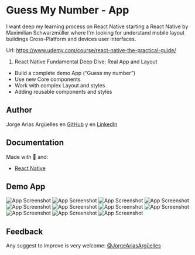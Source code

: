 # Guess My Number - App

I want deep my learning process on React Native starting a React Native by Maximilian Schwarzmüller where I'm looking for understand mobile layout buildings Cross-Platform and devices user interfaces.

Url: https://www.udemy.com/course/react-native-the-practical-guide/

1. React Native Fundamental Deep Dive: Real App and Layout

- Build a complete demo App (“Guess my number”)
- Use new Core components
- Work with complex Layout and styles
- Adding reusable components and styles

## Author

Jorge Arias Argüelles en [GitHub](https://github.com/jorgearguellles) y en
[LinkedIn](https://www.linkedin.com/in/jorgeariasarguelles/)

## Documentation

Made with :green_heart: and:

- [React Native](https://reactnative.dev/)

## Demo App

![App Screenshot](https://github.com/jorgearguellles/guessMyNumberGame-RN/blob/main/assets/screensshoots/Captura%20de%20Pantalla%202023-08-07%20a%20la(s)%205.15.02%20p.m..png)
![App Screenshot](https://github.com/jorgearguellles/guessMyNumberGame-RN/blob/main/assets/screensshoots/Captura%20de%20Pantalla%202023-08-07%20a%20la(s)%205.15.34%20p.m..png)
![App Screenshot](https://github.com/jorgearguellles/guessMyNumberGame-RN/blob/main/assets/screensshoots/Captura%20de%20Pantalla%202023-08-07%20a%20la(s)%205.15.42%20p.m..png)
![App Screenshot](https://github.com/jorgearguellles/guessMyNumberGame-RN/blob/main/assets/screensshoots/Captura%20de%20Pantalla%202023-08-07%20a%20la(s)%205.15.54%20p.m..png)
![App Screenshot](https://github.com/jorgearguellles/guessMyNumberGame-RN/blob/main/assets/screensshoots/Captura%20de%20Pantalla%202023-08-07%20a%20la(s)%205.16.06%20p.m..png)
![App Screenshot](https://github.com/jorgearguellles/guessMyNumberGame-RN/blob/main/assets/screensshoots/Captura%20de%20Pantalla%202023-08-07%20a%20la(s)%205.16.16%20p.m..png)
![App Screenshot](https://github.com/jorgearguellles/guessMyNumberGame-RN/blob/main/assets/screensshoots/Captura%20de%20Pantalla%202023-08-07%20a%20la(s)%205.16.20%20p.m..png)
![App Screenshot](https://github.com/jorgearguellles/guessMyNumberGame-RN/blob/main/assets/screensshoots/Captura%20de%20Pantalla%202023-08-07%20a%20la(s)%205.16.30%20p.m..png)
![App Screenshot](https://github.com/jorgearguellles/guessMyNumberGame-RN/blob/main/assets/screensshoots/Captura%20de%20Pantalla%202023-08-07%20a%20la(s)%205.16.36%20p.m..png)
![App Screenshot](https://github.com/jorgearguellles/guessMyNumberGame-RN/blob/main/assets/screensshoots/Captura%20de%20Pantalla%202023-08-07%20a%20la(s)%205.17.36%20p.m..png)
![App Screenshot]()

## Feedback

Any suggest to improve is very welcome: [@JorgeAriasArgüelles](https://www.linkedin.com/in/jorgeariasarguelles/)
